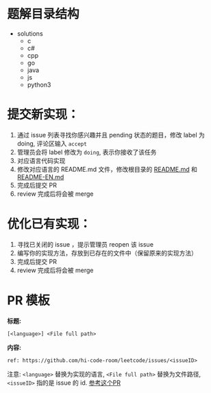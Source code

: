 # 题解目录结构
- solutions
    - c
    - c#
    - cpp
    - go
    - java
    - js
    - python3

# 提交新实现：

1. 通过 issue 列表寻找你感兴趣并且 pending 状态的题目，修改 label 为 doing, 评论区输入 `accept`
1. 管理员会将 label 修改为 `doing`, 表示你接收了该任务
1. 对应语言代码实现
1. 修改对应语言的 README.md 文件，修改根目录的 [README.md](../../README.md) 和 [README-EN.md](../../README-EN.md)
1. 完成后提交 PR 
1. review 完成后将会被 merge

# 优化已有实现：

1. 寻找已关闭的 issue ，提示管理员 reopen 该 issue
2. 编写你的实现方法，存放到已存在的文件中（保留原来的实现方法）
3. 完成后提交 PR 
4. review 完成后将会被 merge

# PR 模板

**标题:**
```
[<language>] <File full path>
```
**内容:** 
```
ref: https://github.com/hi-code-room/leetcode/issues/<issueID>
```

注意:  `<language>` 替换为实现的语言, `<File full path>` 替换为文件路径, `<issueID>` 指的是 issue 的 id. [参考这个PR](https://github.com/hi-code-room/leetcode/pull/4459)
